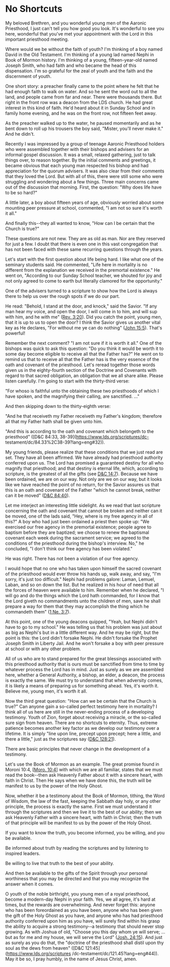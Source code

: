 # No Shortcuts

My beloved Brethren, and you wonderful young men of the Aaronic Priesthood, I
just can't tell you how good you look. It's wonderful to see you here,
wonderful that you've met your appointment with the Lord in this important
priesthood meeting.

Where would we be without the faith of youth? I'm thinking of a boy named
David in the Old Testament. I'm thinking of a young lad named Nephi in Book of
Mormon history. I'm thinking of a young, fifteen-year-old named Joseph Smith,
who had faith and who became the head of this dispensation. I'm so grateful
for the zeal of youth and the faith and the discernment of youth.

One short story: a preacher finally came to the point where he felt that he
had enough faith to walk on water. And so he sent the word out to all the
land, and people came from far and near. There were thousands there. But right
in the front row was a deacon from the LDS church. He had great interest in
this kind of faith. He'd heard about it in Sunday School and in family home
evening, and he was on the front row, not fifteen feet away.

As the preacher walked up to the water, he paused momentarily and as he bent
down to roll up his trousers the boy said, "Mister, you'll never make it." And
he didn't.

Recently I was impressed by a group of teenage Aaronic Priesthood holders who
were assembled together with their bishops and advisers for an informal gospel
discussion. It was a small, relaxed gathering, just to talk things over, to
reason together. By the initial comments and greetings, it became obvious that
each young man respected his bishop and had appreciation for the quorum
advisers. It was also clear from their comments that they loved the Lord. But
with all of this, there were still some who were struggling and wondering
about a few things. Three main concerns came out of the discussion that
morning. First, the question: "Why does life have to be so hard?"

A little later, a boy about fifteen years of age, obviously worried about some
mounting peer pressure at school, commented, "I am not so sure it's worth it
all."

And finally this--they all wanted to know, "How can I be certain that the
Church is true?"

These questions are not new. They are as old as man. Nor are they reserved for
just a few. I doubt that there is even one in this vast congregation that has
not been faced with these same recurring questions through the years.

Let's start with the first question about life being hard. I like what one of
the seminary students said. He commented, "Life here in mortality is no
different from the explanation we received in the premortal existence." He
went on, "According to our Sunday School teacher, we shouted for joy and not
only agreed to come to earth but literally clamored for the opportunity."

One of the advisers turned to a scripture to show how the Lord is always there
to help us over the rough spots if we do our part.

He read: "Behold, I stand at the door, and knock," said the Savior. "If any
man hear my voice, and open the door, I will come in to him, and will sup with
him, and he with me" ([Rev.
3:20](https://www.lds.org/scriptures/nt/rev/3.20?lang=eng#19)). Did you catch
the point, young men, that it is up to us to open the door? I think the Savior
gives us another vital key as He declares, "For without me ye can do nothing"
([John 15:5](https://www.lds.org/scriptures/nt/john/15.5?lang=eng#4)). That's
powerful!

Remember the next comment? "I am not sure if it is worth it all." One of the
bishops was quick to ask this question: "Do you think it would be worth it to
some day become eligible to receive all that the Father has?" He went on to
remind us that to receive all that the Father has is the very essence of the
oath and covenant of the priesthood. Let's reread together those words given
us in the eighty-fourth section of the Doctrine and Covenants with regard to
that sacred obligation, an obligation that we all share alike. Please listen
carefully. I'm going to start with the thirty-third verse:

"For whoso is faithful unto the obtaining these two priesthoods of which I
have spoken, and the magnifying their calling, are sanctified. ..."

And then skipping down to the thirty-eighth verse:

"And he that receiveth my Father receiveth my Father's kingdom; therefore all
that my Father hath shall be given unto him.

"And this is according to the oath and covenant which belongeth to the
priesthood" ([D&amp;C 84:33, 38-39](https://www.lds.org/scriptures/dc-
testament/dc/84.33%2C38-39?lang=eng#32)).

My young friends, please realize that these conditions that we just read are
set. They have all been affirmed. We have already had priesthood authority
conferred upon us. The Lord has promised a guaranteed destiny for all who
magnify that priesthood; and that destiny is eternal life, which, according to
scripture, is the greatest of all the gifts (see [D&amp;C
14:7](https://www.lds.org/scriptures/dc-testament/dc/14.7?lang=eng#6)).
Because we have been ordained, we are on our way. Not only are we on our way,
but it looks like we have reached the point of no return, for the Savior
assures us that this is an oath and covenant of the Father "which he cannot
break, neither can it be moved" ([D&amp;C
84:40](https://www.lds.org/scriptures/dc-testament/dc/84.40?lang=eng#39)).

Let me interject an interesting little sidelight. As we read that last
scripture concerning the oath and covenant that cannot be broken and neither
can it be moved, one of the lads said, "Hey, where is my free agency in all of
this?" A boy who had just been ordained a priest then spoke up: "We exercised
our free agency in the premortal existence; people agree to baptism before
they are baptized; we choose to renew the baptismal covenant each week during
the sacrament service; we agreed to the conditions of the priesthood during
the bishop's interview. No," he concluded, "I don't think our free agency has
been violated."

He was right. There has not been a violation of our free agency.

I would hope that no one who has taken upon himself the sacred covenant of the
priesthood would ever throw his hands up, walk away, and say, "I'm sorry, it's
just too difficult." Nephi had problems galore: Laman, Lemuel, Laban, and so
on down the list. But he realized in his hour of need that all the forces of
heaven were available to him. Remember when he declared, "I will go and do the
things which the Lord hath commanded, for I know that the Lord giveth no
commandments unto the children of men, save he shall prepare a way for them
that they may accomplish the thing which he commandeth them" ([1 Ne.
3:7](https://www.lds.org/scriptures/bofm/1-ne/3.7?lang=eng#6)).

At this point, one of the young deacons quipped, "Yeah, but Nephi didn't have
to go to my school." He was telling us that his problem was just about as big
as Nephi's but in a little different way. And he may be right, but the point
is this: the Lord didn't forsake Nephi. He didn't forsake the Prophet Joseph
Smith in Liberty Jail. And he won't forsake a boy with peer pressure at school
or with any other problem.

All of us who are to stand prepared for the great blessings associated with
this priesthood authority that is ours must be sanctified from time to time by
whatever process the Lord has in mind. Just as surely as we are assembled
here, whether a General Authority, a bishop, an elder, a deacon, the process
is exactly the same. We must try to understand that when adversity comes, it
is likely a means of preparing us for something ahead. Yes, it's worth it.
Believe me, young men, it's worth it all.

Now the third great question: "How can we be certain that the Church is true?"
Can anyone gain a so-called perfect testimony here in mortality? I think all
of us here are still in the never-ending process of a developing testimony.
Youth of Zion, forget about receiving a miracle, or the so-called sure sign
from heaven. There are no shortcuts to eternity. Thus, extreme patience
becomes another key factor as we develop our testimony over a lifetime. It is
simply "line upon line, precept upon precept; here a little, and there a
little," just as the scriptures say ([D&amp;C
128:21](https://www.lds.org/scriptures/dc-testament/dc/128.21?lang=eng#20)).

There are basic principles that never change in the development of a
testimony.

Let's use the Book of Mormon as an example. The great promise found in Moroni
10:4, [[Moro. 10:4](https://www.lds.org/scriptures/bofm/moro/10.4?lang=eng#3)]
with which we are all familiar, states that we must read the book--then ask
Heavenly Father about it with a sincere heart, with faith in Christ. Then He
says when we have done this, the truth will be manifest to us by the power of
the Holy Ghost.

Now, whether it be a testimony about the Book of Mormon, tithing, the Word of
Wisdom, the law of the fast, keeping the Sabbath day holy, or any other
principle, the process is exactly the same. First we must understand it
through the scriptures and then we live it to the best of our ability; then we
ask Heavenly Father with a sincere heart, with faith in Christ; then the truth
of that principle will be manifest to us by the power of the Holy Ghost.

If you want to know the truth, you become informed, you be willing, and you be
available.

Be informed about truth by reading the scriptures and by listening to inspired
leaders.

Be willing to live that truth to the best of your ability.

And then be available to the gifts of the Spirit through your personal
worthiness that you may be directed and that you may recognize the answer when
it comes.

O youth of the noble birthright, you young men of a royal priesthood, become a
modern-day Nephi in your faith. Yes, we all agree, it's hard at times, but the
rewards are overwhelming. And never forget this: anyone who has been
foreordained as you have been, anyone who has been given the gift of the Holy
Ghost as you have, and anyone who has had priesthood authority conferred upon
him as you have, will surely find within his grasp the ability to acquire a
strong testimony--a testimony that should never stop growing. As with Joshua
of old, "Choose you this day whom ye will serve; ... but as for me and my house,
we will serve the Lord" ([Josh.
24:15](https://www.lds.org/scriptures/ot/josh/24.15?lang=eng#14)). And just as
surely as you do that, the "doctrine of the priesthood shall distil upon thy
soul as the dews from heaven" ([D&amp;C 121:45](https://www.lds.org/scriptures
/dc-testament/dc/121.45?lang=eng#44)). May it be so, I pray humbly, in the
name of Jesus Christ, amen.

